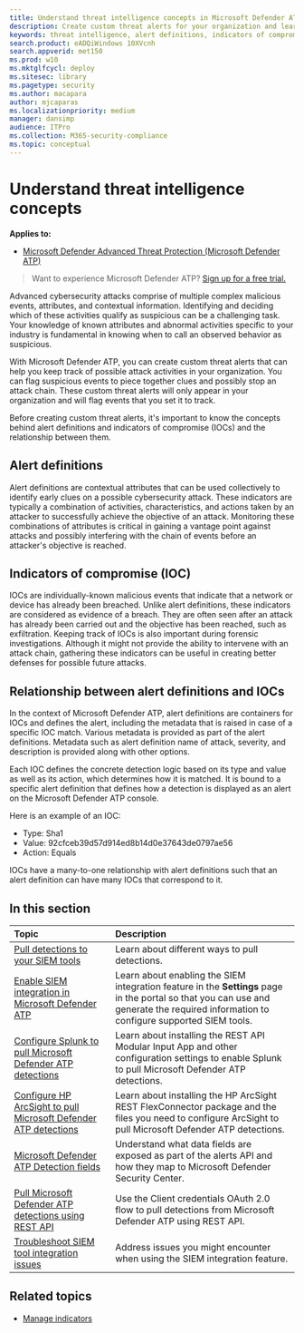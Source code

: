 ```yaml
---
title: Understand threat intelligence concepts in Microsoft Defender ATP
description: Create custom threat alerts for your organization and learn the concepts around threat intelligence in Microsoft Defender Advanced Threat Protection.
keywords: threat intelligence, alert definitions, indicators of compromise, ioc
search.product: eADQiWindows 10XVcnh
search.appverid: met150
ms.prod: w10
ms.mktglfcycl: deploy
ms.sitesec: library
ms.pagetype: security
ms.author: macapara
author: mjcaparas
ms.localizationpriority: medium
manager: dansimp
audience: ITPro
ms.collection: M365-security-compliance 
ms.topic: conceptual
---
```


# Understand threat intelligence concepts

**Applies to:**
- [Microsoft Defender Advanced Threat Protection (Microsoft Defender ATP)](https://go.microsoft.com/fwlink/p/?linkid=2069559)



>Want to experience Microsoft Defender ATP? [Sign up for a free trial.](https://www.microsoft.com/microsoft-365/windows/microsoft-defender-atp?ocid=docs-wdatp-threatindicator-abovefoldlink) 

Advanced cybersecurity attacks comprise of multiple complex malicious events, attributes, and contextual information. Identifying and deciding which of these activities qualify as suspicious can be a challenging task. Your knowledge of known attributes and abnormal activities specific to your industry is fundamental in knowing when to call an observed behavior as suspicious.

With Microsoft Defender ATP, you can create custom threat alerts that can help you keep track of possible attack activities in your organization. You can flag suspicious events to piece together clues and possibly stop an attack chain. These custom threat alerts will only appear in your organization and will flag events that you set it to track.

Before creating custom threat alerts, it's important to know the concepts behind alert definitions and indicators of compromise (IOCs) and the relationship between them.

## Alert definitions
Alert definitions are contextual attributes that can be used collectively to identify early clues on a possible cybersecurity attack. These indicators are typically a combination of activities, characteristics, and actions taken by an attacker to successfully achieve the objective of an attack. Monitoring these combinations of attributes is critical in gaining a vantage point against attacks and possibly interfering with the chain of events before an attacker's objective is reached.

## Indicators of compromise (IOC)
IOCs are individually-known malicious events that indicate that a network or device has already been breached. Unlike alert definitions, these indicators are considered as evidence of a breach. They are often seen after an attack has already been carried out and the objective has been reached, such as exfiltration. Keeping track of IOCs is also important during forensic investigations. Although it might not provide the ability to intervene with an attack chain, gathering these indicators can be useful in creating better defenses for possible future attacks.

## Relationship between alert definitions and IOCs
In the context of Microsoft Defender ATP, alert definitions are containers for IOCs and defines the alert, including the metadata that is raised in case of a specific IOC match. Various metadata is provided as part of the alert definitions. Metadata such as alert definition name of attack, severity, and description is provided along with other options.

Each IOC defines the concrete detection logic based on its type and value as well as its action, which determines how it is matched. It is bound to a specific alert definition that defines how a detection is displayed as an alert on the Microsoft Defender ATP console.

Here is an example of an IOC:
- Type: Sha1
- Value:  92cfceb39d57d914ed8b14d0e37643de0797ae56
- Action: Equals

IOCs have a many-to-one relationship with alert definitions such that an alert definition can have many IOCs that correspond to it.

## In this section

Topic | Description
:---|:---
[Pull detections to your SIEM tools](configure-siem.md)| Learn about different ways to pull detections.
[Enable SIEM integration in Microsoft Defender ATP](enable-siem-integration.md)| Learn about enabling the SIEM integration feature in the **Settings** page in the portal so that you can use and generate the required information to configure supported SIEM tools.
[Configure Splunk to pull Microsoft Defender ATP detections](configure-splunk.md)| Learn about installing the REST API Modular Input App and other configuration settings to enable Splunk to pull Microsoft Defender ATP detections.
[Configure HP ArcSight to pull Microsoft Defender ATP detections](configure-arcsight.md)| Learn about installing the HP ArcSight REST FlexConnector package and the files you need to configure ArcSight to pull Microsoft Defender ATP detections.
[Microsoft Defender ATP Detection fields](api-portal-mapping.md) | Understand what data fields are exposed as part of the alerts API and how they map to Microsoft Defender Security Center.
[Pull Microsoft Defender ATP detections using REST API](pull-alerts-using-rest-api.md) | Use the Client credentials OAuth 2.0 flow to pull detections from Microsoft Defender ATP using REST API.
[Troubleshoot SIEM tool integration issues](troubleshoot-siem.md) | Address issues you might encounter when using the SIEM integration feature.



## Related topics
- [Manage indicators](manage-indicators.md)

